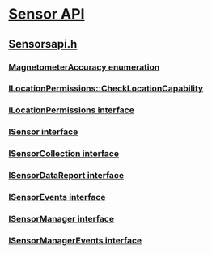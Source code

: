 # [Sensor API](../_winsensors/index.md)
## [Sensorsapi.h](index.md)
### [MagnetometerAccuracy enumeration](../sensorsapi/ne-sensorsapi-magnetometeraccuracy.md)
### [ILocationPermissions::CheckLocationCapability](../sensorsapi/nf-sensorsapi-ilocationpermissions-checklocationcapability.md)
### [ILocationPermissions interface](../sensorsapi/nn-sensorsapi-ilocationpermissions.md)
### [ISensor interface](../sensorsapi/nn-sensorsapi-isensor.md)
### [ISensorCollection interface](../sensorsapi/nn-sensorsapi-isensorcollection.md)
### [ISensorDataReport interface](../sensorsapi/nn-sensorsapi-isensordatareport.md)
### [ISensorEvents interface](../sensorsapi/nn-sensorsapi-isensorevents.md)
### [ISensorManager interface](../sensorsapi/nn-sensorsapi-isensormanager.md)
### [ISensorManagerEvents interface](../sensorsapi/nn-sensorsapi-isensormanagerevents.md)
